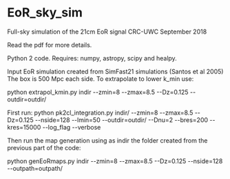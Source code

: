 # EoR_sky_sim
Full-sky simulation of the 21cm EoR signal
CRC-UWC September 2018

Read the pdf for more details.

Python 2 code. Requires: numpy, astropy, scipy and healpy.

Input EoR simulation created from SimFast21 simulations (Santos et al 2005)
The box is 500 Mpc each side. To extrapolate to lower k_min use:

python extrapol_kmin.py indir --zmin=8 --zmax=8.5 --Dz=0.125 --outdir=outdir/ 


First run:
python pk2cl_integration.py indir/ --zmin=8 --zmax=8.5 --Dz=0.125 --nside=128 --lmin=50 --outdir=outdir/ --Dnu=2 --bres=200 --kres=15000 --log_flag --verbose
 


Then run the map generation using as indir the folder created from the previous part of the code:

python genEoRmaps.py indir --zmin=8 --zmax=8.5 --Dz=0.125 --nside=128 --outpath=outpath/
